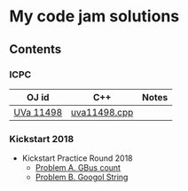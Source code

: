 # My code jam solutions

## Contents
### ICPC
|OJ id|C++|Notes|
|--|--|--|
|[UVa 11498](https://uva.onlinejudge.org/index.php?option=onlinejudge&page=show_problem&problem=2493)|[uva11498.cpp](ICPC/uva11498.cpp)||

### Kickstart 2018
- Kickstart Practice Round 2018
    - [Problem A. GBus count](2018_Kickstart/practice_a.cpp)
    - [Problem B. Googol String](2018_Kickstart/practice_b.cpp)